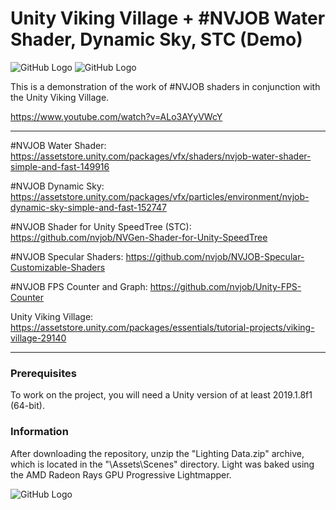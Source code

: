 # Unity Viking Village + #NVJOB Water Shader, Dynamic Sky, STC (Demo)

![GitHub Logo](https://raw.githubusercontent.com/nvjob/Viking-Village-NVJOB-Sky-Water-STC/master/Images/Demo%20(3).png)
![GitHub Logo](https://raw.githubusercontent.com/nvjob/Viking-Village-NVJOB-Sky-Water-STC/master/Images/Demo%20(2).png)

This is a demonstration of the work of #NVJOB shaders in conjunction with the Unity Viking Village.

https://www.youtube.com/watch?v=ALo3AYyVWcY

------------------------------------

#NVJOB Water Shader: https://assetstore.unity.com/packages/vfx/shaders/nvjob-water-shader-simple-and-fast-149916

#NVJOB Dynamic Sky: https://assetstore.unity.com/packages/vfx/particles/environment/nvjob-dynamic-sky-simple-and-fast-152747

#NVJOB Shader for Unity SpeedTree (STC): https://github.com/nvjob/NVGen-Shader-for-Unity-SpeedTree

#NVJOB Specular Shaders: https://github.com/nvjob/NVJOB-Specular-Customizable-Shaders

#NVJOB FPS Counter and Graph: https://github.com/nvjob/Unity-FPS-Counter

Unity Viking Village: https://assetstore.unity.com/packages/essentials/tutorial-projects/viking-village-29140

------------------------------------

### Prerequisites

To work on the project, you will need a Unity version of at least 2019.1.8f1 (64-bit).

### Information

After downloading the repository, unzip the "Lighting Data.zip" archive, which is located in the "\Assets\Scenes\" directory.
Light was baked using the AMD Radeon Rays GPU Progressive Lightmapper.

![GitHub Logo](https://raw.githubusercontent.com/nvjob/Viking-Village-NVJOB-Sky-Water-STC/master/Images/Lighting%20Data.png)
